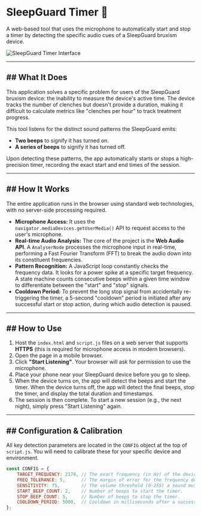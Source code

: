 # SleepGuard Timer 🌙

A web-based tool that uses the microphone to automatically start and stop a timer by detecting the specific audio cues of a SleepGuard bruxism device.

![SleepGuard Timer Interface](https://boddhi.cloud/sleepguard-timer) 

---

## ## What It Does

This application solves a specific problem for users of the SleepGuard bruxism device: the inability to measure the device's active time. The device tracks the number of clenches but doesn't provide a duration, making it difficult to calculate metrics like "clenches per hour" to track treatment progress.

This tool listens for the distinct sound patterns the SleepGuard emits:
* **Two beeps** to signify it has turned on.
* **A series of beeps** to signify it has turned off.

Upon detecting these patterns, the app automatically starts or stops a high-precision timer, recording the exact start and end times of the session.

---

## ## How It Works

The entire application runs in the browser using standard web technologies, with no server-side processing required.

* **Microphone Access:** It uses the `navigator.mediaDevices.getUserMedia()` API to request access to the user's microphone.
* **Real-time Audio Analysis:** The core of the project is the **Web Audio API**. A `AnalyserNode` processes the microphone input in real-time, performing a Fast Fourier Transform (FFT) to break the audio down into its constituent frequencies.
* **Pattern Recognition:** A JavaScript loop constantly checks the frequency data. It looks for a power spike at a specific target frequency. A state machine counts consecutive beeps within a given time window to differentiate between the "start" and "stop" signals.
* **Cooldown Period:** To prevent the long stop signal from accidentally re-triggering the timer, a 5-second "cooldown" period is initiated after any successful start or stop action, during which audio detection is paused.

---

## ## How to Use

1.  Host the `index.html` and `script.js` files on a web server that supports **HTTPS** (this is required for microphone access in modern browsers).
2.  Open the page in a mobile browser.
3.  Click **"Start Listening"**. Your browser will ask for permission to use the microphone.
4.  Place your phone near your SleepGuard device before you go to sleep.
5.  When the device turns on, the app will detect the beeps and start the timer. When the device turns off, the app will detect the final beeps, stop the timer, and display the total duration and timestamps.
6.  The session is then complete. To start a new session (e.g., the next night), simply press "Start Listening" again.

---

## ## Configuration & Calibration

All key detection parameters are located in the `CONFIG` object at the top of `script.js`. You will need to calibrate these for your specific device and environment.

```javascript
const CONFIG = {
    TARGET_FREQUENCY: 2179, // The exact frequency (in Hz) of the device's beep.
    FREQ_TOLERANCE: 5,      // The margin of error for the frequency detection.
    SENSITIVITY: 75,        // The volume threshold (0-255) a sound must exceed.
    START_BEEP_COUNT: 2,    // Number of beeps to start the timer.
    STOP_BEEP_COUNT: 5,     // Number of beeps to stop the timer.
    COOLDOWN_PERIOD: 5000,  // Cooldown in milliseconds after a successful action.
};
